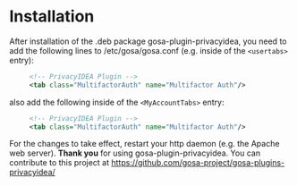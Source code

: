 # Installation

After installation of the .deb package gosa-plugin-privacyidea, you
need to add the following lines to /etc/gosa/gosa.conf (e.g. inside of
the `<usertabs>` entry):

```xml
     <!-- PrivacyIDEA Plugin -->
     <tab class="MultifactorAuth" name="Multifactor Auth"/>
```

also add the following inside of the `<MyAccountTabs>` entry:

```xml
     <!-- PrivacyIDEA Plugin -->
     <tab class="MultifactorAuth" name="Multifactor Auth"/>
```

For the changes to take effect, restart your http daemon (e.g. the Apache web server).
**Thank you** for using gosa-plugin-privacyidea. You can contribute to this project at
https://github.com/gosa-project/gosa-plugins-privacyidea/
